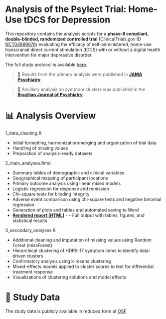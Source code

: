# Analysis of the Psylect Trial: Home-Use tDCS for Depression

This repository contains the analysis scripts for a **phase-II compliant, double-blinded, randomized controlled trial** (ClinicalTrials.gov ID [NCT04889976](https://clinicaltrials.gov/ct2/show/NCT04889976)) evaluating the efficacy of self-administered, home-use transcranial direct current stimulation (tDCS) with or without a digital health intervention for major depressive disorder.

The full study protocol is available [here](https://www.tandfonline.com/doi/10.1080/14737175.2022.2083959).

> 📄 Results from the primary analysis were published in [**JAMA Psychiatry**](https://jamanetwork.com/journals/jamapsychiatry/fullarticle/2813623)

> 📄 Ancillary analysis on symptom clusters was published in the [**Brazilian Journal of Psychiatry**](https://www.bjp.org.br/details/3592/en-US/effects-of-home-use-transcranial-direct-current-stimulation-on-clusters-of-depressive-symptoms--an-ancillary-analysis-of-the-psylect-study)

# 📊 Analysis Overview
1_data_cleaning.R
- Initial formatting, harmonization/merging and organization of trial data
- Handling of missing values
- Preparation of analysis-ready datasets

2_main_analyses.Rmd
- Summary tables of demographic and clinical variables
- Geographical mapping of participant locations
- Primary outcome analysis using linear mixed models
- Logistic regression for response and remission
- Chi-square tests for blinding integrity
- Adverse event comparison using chi-square tests and negative binomial regression
- Generation of plots and tables and automated saving to Word
- [**Rendered report (HTML)**](https://matthiasluthi.github.io/rct-brain-stimulation-elderly/2_primary_analyses.html) - – Full output with tables, figures, and statistical results

3_secondary_analyses.R
- Additional cleaning and imputation of missing values using Random Forest (missForest)
- Hierarchical clustering of HDRS-17 symptom items to identify data-driven clusters
- Confirmatory analysis using k-means clustering
- Mixed-effects models applied to cluster scores to test for differential treatment response
- Visualizations of clustering solutions and model effects

# 📁 Study Data
The study data is publicly available in reduced form at [OSF](https://osf.io/jn5st/). 
